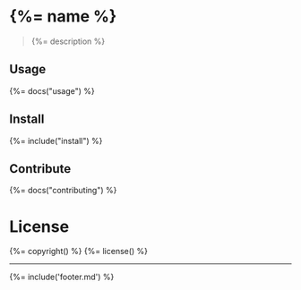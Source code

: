 # {%= name %}

> {%= description %}

## Usage
{%= docs("usage") %}

## Install
{%= include("install") %}

## Contribute
{%= docs("contributing") %}

# License
{%= copyright() %} {%= license() %}

-----
{%= include('footer.md') %}
